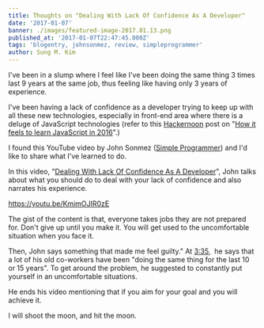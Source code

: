 ```yaml
---
title: Thoughts on "Dealing With Lack Of Confidence As A Developer"
date: '2017-01-07'
banner: ./images/featured-image-2017.01.13.png
published_at: '2017-01-07T22:47:45.000Z'
tags: 'blogentry, johnsonmez, review, simpleprogrammer'
author: Sung M. Kim
---
```


I've been in a slump where I feel like I've been doing the same thing 3 times last 9 years at the same job, thus feeling like having only 3 years of experience.

I've been having a lack of confidence as a developer trying to keep up with all these new technologies, especially in front-end area where there is a deluge of JavaScript technologies (refer to this [Hackernoon](https://hackernoon.com/) post on "[How it feels to learn JavaScript in 2016](https://hackernoon.com/how-it-feels-to-learn-javascript-in-2016-d3a717dd577f#.t7dg2iuk2)".)

I found this YouTube video by John Sonmez ([Simple Programmer](http://simpleprogrammer.com)) and I'd like to share what I've learned to do.

In this video, "[Dealing With Lack Of Confidence As A Developer](https://youtu.be/KmimOJIR0zE)", John talks about what you should do to deal with your lack of confidence and also narrates his experience.

https://youtu.be/KmimOJIR0zE

The gist of the content is that, everyone takes jobs they are not prepared for. Don't give up until you make it. You will get used to the uncomfortable situation when you face it.

Then, John says something that made me feel guilty." At [3:35](https://youtu.be/KmimOJIR0zE?t=3m35s),  he says that a lot of his old co-workers have been "doing the same thing for the last 10 or 15 years". To get around the problem, he suggested to constantly put yourself in an uncomfortable situations.

He ends his video mentioning that if you aim for your goal and you will achieve it.

I will shoot the moon, and hit the moon.

